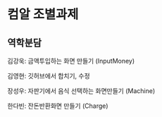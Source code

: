 # 컴알 조별과제

## 역학분담

김강욱: 금액투입하는 화면 만들기 (InputMoney)

김영현: 깃허브에서 합치기, 수정

장성우: 자판기에서 음식 선택하는 화면만들기 (Machine)

한다빈: 잔돈반환화면 만들기 (Charge)

